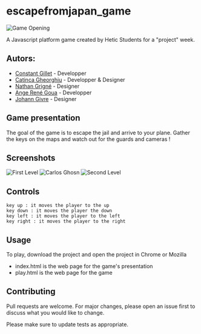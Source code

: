 # escapefromjapan_game
![Game Opening](https://zupimages.net/up/19/16/pa3w.jpg)

A Javascript platform game created by Hetic Students for a "project" week.
## Autors:
  * [Constant Gillet](https://github.com/constantgillet) - Developper 
  * [Catinca Gheorghiu](https://github.com/CatincaG) - Developper & Designer
  * [Nathan Grigné](https://github.com/NathanGrigne) - Designer
  * [Ange René Goua](https://github.com/angegoua) - Developper
  * [Johann Givre](https://github.com/Exzostyc) - Designer 

## Game presentation

The goal of the game is to escape the jail and arrive to your plane. Gather the keys on the maps and watch out for the guards and cameras ! 

## Screenshots
![First Level](https://zupimages.net/up/19/16/5wrx.png)
![Carlos Ghosn](https://zupimages.net/up/19/16/s85n.jpg)
![Second Level](https://zupimages.net/up/19/16/heq5.png)

## Controls
```
key up : it moves the player to the up
key down : it moves the player the down
key left : it moves the player to the left
key right : it moves the player to the right

```

## Usage

To play, download the project and open the project in Chrome or Mozilla

* index.html is the web page for the game's presentation
* play.html is the web page for the game



## Contributing
Pull requests are welcome. For major changes, please open an issue first to discuss what you would like to change.

Please make sure to update tests as appropriate.
